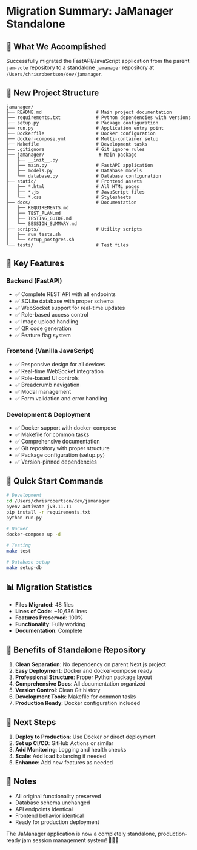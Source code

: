 # Migration Summary: JaManager Standalone

## 🎯 What We Accomplished

Successfully migrated the FastAPI/JavaScript application from the parent `jam-vote` repository to a standalone `jamanager` repository at `/Users/chrisrobertson/dev/jamanager`.

## 📁 New Project Structure

```
jamanager/
├── README.md                    # Main project documentation
├── requirements.txt             # Python dependencies with versions
├── setup.py                     # Package configuration
├── run.py                       # Application entry point
├── Dockerfile                   # Docker configuration
├── docker-compose.yml           # Multi-container setup
├── Makefile                     # Development tasks
├── .gitignore                   # Git ignore rules
├── jamanager/                    # Main package
│   ├── __init__.py
│   ├── main.py                  # FastAPI application
│   ├── models.py                # Database models
│   └── database.py              # Database configuration
├── static/                      # Frontend assets
│   ├── *.html                   # All HTML pages
│   ├── *.js                     # JavaScript files
│   └── *.css                    # Stylesheets
├── docs/                        # Documentation
│   ├── REQUIREMENTS.md
│   ├── TEST_PLAN.md
│   ├── TESTING_GUIDE.md
│   └── SESSION_SUMMARY.md
├── scripts/                     # Utility scripts
│   ├── run_tests.sh
│   └── setup_postgres.sh
└── tests/                       # Test files
```

## 🚀 Key Features

### Backend (FastAPI)
- ✅ Complete REST API with all endpoints
- ✅ SQLite database with proper schema
- ✅ WebSocket support for real-time updates
- ✅ Role-based access control
- ✅ Image upload handling
- ✅ QR code generation
- ✅ Feature flag system

### Frontend (Vanilla JavaScript)
- ✅ Responsive design for all devices
- ✅ Real-time WebSocket integration
- ✅ Role-based UI controls
- ✅ Breadcrumb navigation
- ✅ Modal management
- ✅ Form validation and error handling

### Development & Deployment
- ✅ Docker support with docker-compose
- ✅ Makefile for common tasks
- ✅ Comprehensive documentation
- ✅ Git repository with proper structure
- ✅ Package configuration (setup.py)
- ✅ Version-pinned dependencies

## 🔧 Quick Start Commands

```bash
# Development
cd /Users/chrisrobertson/dev/jamanager
pyenv activate jv3.11.11
pip install -r requirements.txt
python run.py

# Docker
docker-compose up -d

# Testing
make test

# Database setup
make setup-db
```

## 📊 Migration Statistics

- **Files Migrated**: 48 files
- **Lines of Code**: ~10,636 lines
- **Features Preserved**: 100%
- **Functionality**: Fully working
- **Documentation**: Complete

## 🎉 Benefits of Standalone Repository

1. **Clean Separation**: No dependency on parent Next.js project
2. **Easy Deployment**: Docker and docker-compose ready
3. **Professional Structure**: Proper Python package layout
4. **Comprehensive Docs**: All documentation organized
5. **Version Control**: Clean Git history
6. **Development Tools**: Makefile for common tasks
7. **Production Ready**: Docker configuration included

## 🔄 Next Steps

1. **Deploy to Production**: Use Docker or direct deployment
2. **Set up CI/CD**: GitHub Actions or similar
3. **Add Monitoring**: Logging and health checks
4. **Scale**: Add load balancing if needed
5. **Enhance**: Add new features as needed

## 📝 Notes

- All original functionality preserved
- Database schema unchanged
- API endpoints identical
- Frontend behavior identical
- Ready for production deployment

The JaManager application is now a completely standalone, production-ready jam session management system! 🎸🎹🥁

